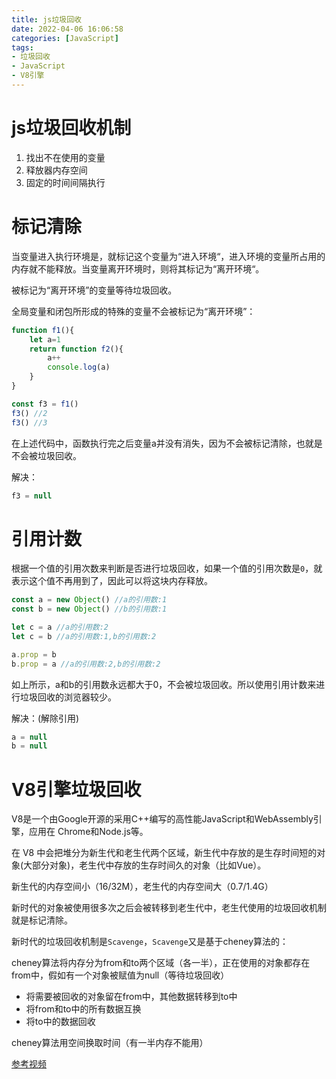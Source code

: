 ```yaml
---
title: js垃圾回收
date: 2022-04-06 16:06:58
categories: [JavaScript]
tags: 
- 垃圾回收
- JavaScript
- V8引擎
---
```


# js垃圾回收机制

1. 找出不在使用的变量
2. 释放器内存空间
3. 固定的时间间隔执行

# 标记清除

当变量进入执行环境是，就标记这个变量为“进入环境“，进入环境的变量所占用的内存就不能释放。当变量离开环境时，则将其标记为“离开环境“。

被标记为“离开环境”的变量等待垃圾回收。

全局变量和闭包所形成的特殊的变量不会被标记为“离开环境”：

```js
function f1(){
    let a=1
    return function f2(){
        a++
        console.log(a)
    }
}

const f3 = f1()
f3() //2
f3() //3
```

在上述代码中，函数执行完之后变量a并没有消失，因为不会被标记清除，也就是不会被垃圾回收。

解决：

```js
f3 = null
```

# 引用计数

根据一个值的引用次数来判断是否进行垃圾回收，如果一个值的引用次数是`0`，就表示这个值不再用到了，因此可以将这块内存释放。

```js
const a = new Object() //a的引用数:1
const b = new Object() //b的引用数:1

let c = a //a的引用数:2
let c = b //a的引用数:1,b的引用数:2

a.prop = b
b.prop = a //a的引用数:2,b的引用数:2
```

如上所示，a和b的引用数永远都大于0，不会被垃圾回收。所以使用引用计数来进行垃圾回收的浏览器较少。

解决：(解除引用)

```js
a = null
b = null
```

# V8引擎垃圾回收

V8是一个由Google开源的采用C++编写的高性能JavaScript和WebAssembly引擎，应用在 Chrome和Node.js等。

在 V8 中会把堆分为新生代和老生代两个区域，新生代中存放的是生存时间短的对象(大部分对象)，老生代中存放的生存时间久的对象（比如Vue）。

新生代的内存空间小（16/32M），老生代的内存空间大（0.7/1.4G）

新时代的对象被使用很多次之后会被转移到老生代中，老生代使用的垃圾回收机制就是标记清除。

新时代的垃圾回收机制是`Scavenge`，`Scavenge`又是基于cheney算法的：

cheney算法将内存分为from和to两个区域（各一半），正在使用的对象都存在from中，假如有一个对象被赋值为null（等待垃圾回收）

- 将需要被回收的对象留在from中，其他数据转移到to中
- 将from和to中的所有数据互换
- 将to中的数据回收

cheney算法用空间换取时间（有一半内存不能用）





[参考视频](https://www.bilibili.com/video/BV1o44y1z7bQ?t=255.2)
